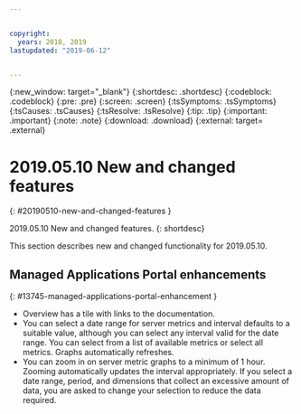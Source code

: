 ```yaml
---


copyright:
  years: 2018, 2019
lastupdated: "2019-06-12"


---
```


{:new_window: target="_blank"} 
{:shortdesc: .shortdesc} 
{:codeblock: .codeblock} 
{:pre: .pre} 
{:screen: .screen} 
{:tsSymptoms: .tsSymptoms} 
{:tsCauses: .tsCauses} 
{:tsResolve: .tsResolve} 
{:tip: .tip} 
{:important: .important} 
{:note: .note} 
{:download: .download} 
{:external: target= .external} 

# 2019.05.10 New and changed features
{: #20190510-new-and-changed-features } 

2019.05.10 New and changed features.
{: shortdesc} 

This section describes new and changed functionality for 2019.05.10.

## Managed Applications Portal enhancements
{: #13745-managed-applications-portal-enhancement } 

  - Overview has a tile with links to the documentation.
  - You can select a date range for server metrics and interval defaults
    to a suitable value, although you can select any interval valid for
    the date range. You can select from a list of available metrics or
    select all metrics. Graphs automatically refreshes.
  - You can zoom in on server metric graphs to a minimum of 1 hour.
    Zooming automatically updates the interval appropriately. If you
    select a date range, period, and dimensions that collect an
    excessive amount of data, you are asked to change your selection to
    reduce the data required.
